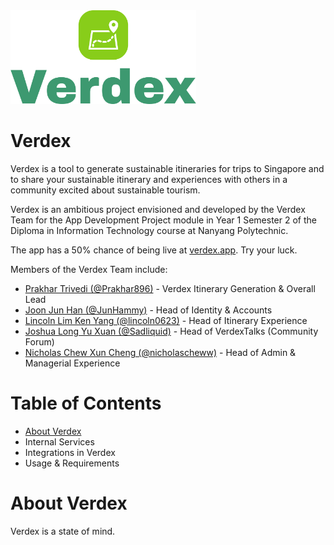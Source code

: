 <img src="/assets/logos/transparentLogoColour.png" height="150px" alt="Verdex Project Logo">


# Verdex

Verdex is a tool to generate sustainable itineraries for trips to Singapore and to share your sustainable itinerary and experiences with others in a community excited about sustainable tourism.

Verdex is an ambitious project envisioned and developed by the Verdex Team for the App Development Project module in Year 1 Semester 2 of the Diploma in Information Technology course at Nanyang Polytechnic.

The app has a 50% chance of being live at [verdex.app](https://verdex.app). Try your luck.

Members of the Verdex Team include:
- [Prakhar Trivedi (@Prakhar896)](https://github.com/Prakhar896) - Verdex Itinerary Generation & Overall Lead
- [Joon Jun Han (@JunHammy)](https://github.com/JunHammy) - Head of Identity & Accounts
- [Lincoln Lim Ken Yang (@lincoln0623)](https://github.com/lincoln0623) - Head of Itinerary Experience
- [Joshua Long Yu Xuan (@Sadliquid)](https://github.com/Sadliquid) - Head of VerdexTalks (Community Forum)
- [Nicholas Chew Xun Cheng (@nicholascheww)](https://github.com/nicholascheww) - Head of Admin & Managerial Experience

# Table of Contents
- [About Verdex](#about-verdex)
- Internal Services
- Integrations in Verdex
- Usage & Requirements

# About Verdex
Verdex is a state of mind.
